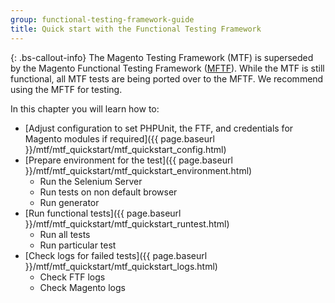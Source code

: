 ```yaml
---
group: functional-testing-framework-guide
title: Quick start with the Functional Testing Framework
---
```


{: .bs-callout-info}
The Magento Testing Framework (MTF) is superseded by the Magento Functional Testing Framework ([MFTF][]).
While the MTF is still functional, all MTF tests are being ported over to the MFTF. We recommend using the MFTF for testing.

In this chapter you will learn how to:

-  [Adjust configuration to set PHPUnit, the FTF, and credentials for Magento modules if required]({{ page.baseurl }}/mtf/mtf_quickstart/mtf_quickstart_config.html)
-  [Prepare environment for the test]({{ page.baseurl }}/mtf/mtf_quickstart/mtf_quickstart_environment.html)
   -  Run the Selenium Server
   -  Run tests on non default browser
   -  Run generator
-  [Run functional tests]({{ page.baseurl }}/mtf/mtf_quickstart/mtf_quickstart_runtest.html)
   -  Run all tests
   -  Run particular test
-  [Check logs for failed tests]({{ page.baseurl }}/mtf/mtf_quickstart/mtf_quickstart_logs.html)
   -  Check FTF logs
   -  Check Magento logs

[MFTF]: https://devdocs.magento.com/mftf/docs/introduction.html
